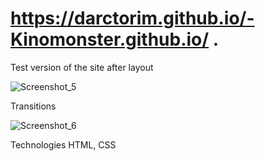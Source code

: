 #  https://darctorim.github.io/-Kinomonster.github.io/ .
Test version of the site after layout

![Screenshot_5](https://user-images.githubusercontent.com/124584927/220344415-1466a4ba-0cd5-4d08-b005-7fba94093ec1.png)

Transitions

![Screenshot_6](https://user-images.githubusercontent.com/124584927/220344425-4a432d44-2956-4a96-9d32-8f39b04d694b.png)

Technologies HTML, CSS
